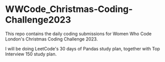 # WWCode_Christmas-Coding-Challenge2023
This repo contains the daily coding submissions for Women Who Code London's Christmas Coding Challenge 2023. 

I will be doing LeetCode's 30 days of Pandas study plan, together with Top Interview 150 study plan.
